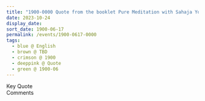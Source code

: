 ```yaml
---
title: "1900-0000 Quote from the booklet Pure Meditation with Sahaja Yoga ... at home, Page 2"
date: 2023-10-24
display_date: 
sort_date: 1900-06-17
permalink: /events/1900-0617-0000
tags:
  - blue @ English
  - brown @ TBD
  - crimson @ 1900
  - deeppink @ Quote
  - green @ 1900-06
---
```


<wave-list>
  <list-title color="green" width="75">Key Quote</list-title>
  <list-item color="BlanchedAlmond"  width="200"></list-item>
  <list-item color="Lavender"></list-item>
  <list-item color="BlanchedAlmond"></list-item>
</wave-list>

<br>

<wave-list>
  <list-title color="green" width="75">Comments</list-title>
  <list-item color="BlanchedAlmond"  width="200"></list-item>
  <list-item color="Lavender"></list-item>
  <list-item color="BlanchedAlmond"></list-item>
</wave-list>